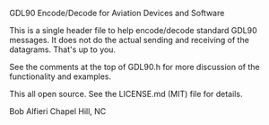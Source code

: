 GDL90 Encode/Decode for Aviation Devices and Software

This is a single header file to help encode/decode standard GDL90 messages. It does not do the actual sending and receiving of the datagrams. That's up to you.

See the comments at the top of GDL90.h for more discussion of the functionality and examples.

This all open source. See the LICENSE.md (MIT) file for details.

Bob Alfieri
Chapel Hill, NC
